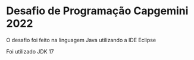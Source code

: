 # Desafio de Programação Capgemini 2022
O desafio foi feito na linguagem Java utilizando a IDE Eclipse 

Foi utilizado JDK 17
